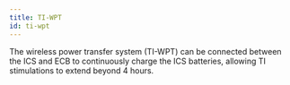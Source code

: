 ```yaml
---
title: TI-WPT
id: ti-wpt
---
```


The wireless power transfer system (TI-WPT) can be connected between the ICS and ECB to continuously charge the ICS batteries, allowing TI stimulations to extend beyond 4 hours.
